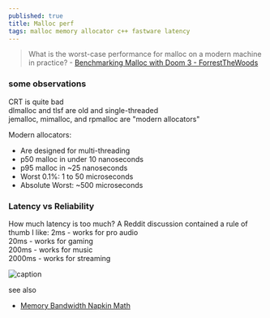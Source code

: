 ```yaml
---
published: true
title: Malloc perf
tags: malloc memory allocator c++ fastware latency
---
```

> What is the worst-case performance for malloc on a modern machine in practice? - [Benchmarking Malloc with Doom 3 - ForrestTheWoods](https://www.forrestthewoods.com/blog/benchmarking-malloc-with-doom3/)

### some observations
CRT is quite bad  
dlmalloc and tlsf are old and single-threaded  
jemalloc, mimalloc, and rpmalloc are "modern allocators"

Modern allocators:
- Are designed for multi-threading
- p50 malloc in under 10 nanoseconds
- p95 malloc in ~25 nanoseconds
- Worst 0.1%: 1 to 50 microseconds
- Absolute Worst: ~500 microseconds


### Latency vs Reliability
How much latency is too much? A Reddit discussion contained a rule of thumb I like:
2ms - works for pro audio  
20ms - works for gaming  
200ms - works for music  
2000ms - works for streaming   

![caption](https://www.forrestthewoods.com/blog/benchmarking-malloc-with-doom3/assets/img/header.png) 

see also
- [Memory Bandwidth Napkin Math](https://www.forrestthewoods.com/blog/memory-bandwidth-napkin-math/)